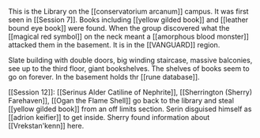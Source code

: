 This is the Library on the [[conservatorium arcanum]] campus. It was first seen in [[Session 7]]. Books including [[yellow gilded book]] and [[leather bound eye book]] were found. When the group discovered what the [[magical red symbol]] on the neck meant a [[amorphous blood monster]] attacked them in the basement. It is in the [[VANGUARD]] region.

Slate building with double doors, big winding staircase, massive balconies, see up to the third floor, giant bookshelves. The shelves of books seem to go on forever. In the basement holds thr [[rune database]]. 

[[Session 12]]:
[[Serinus Alder Catiline of Nephrite]], [[Sherrington (Sherry) Farehaven]], [[Ogan the Flame Shell]] go back to the library and steal [[yellow gilded book]] from an off limits section. Serin disguised himself as [[adrion keifier]] to get inside. Sherry found information about [[Vrekstan'kenn]] here. 